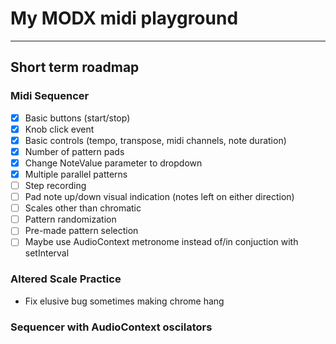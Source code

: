 # My MODX midi playground

---

## Short term roadmap

### Midi Sequencer

- [x] Basic buttons (start/stop)
- [x] Knob click event
- [x] Basic controls (tempo, transpose, midi channels, note duration)
- [x] Number of pattern pads
- [x] Change NoteValue parameter to dropdown
- [x] Multiple parallel patterns
- [ ] Step recording
- [ ] Pad note up/down visual indication (notes left on either direction)
- [ ] Scales other than chromatic
- [ ] Pattern randomization
- [ ] Pre-made pattern selection
- [ ] Maybe use AudioContext metronome instead of/in conjuction with setInterval

### Altered Scale Practice

- Fix elusive bug sometimes making chrome hang

### Sequencer with AudioContext oscilators
